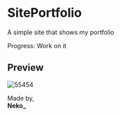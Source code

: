 # SitePortfolio
A simple site that shows my portfolio 

Progress: Work on it

## Preview
![55454](https://github.com/monocat-neko/SitePortfolio/assets/129681589/5c99a290-86d2-4fe1-935e-27c5739f4d68)

Made by, </br>
**Neko_**